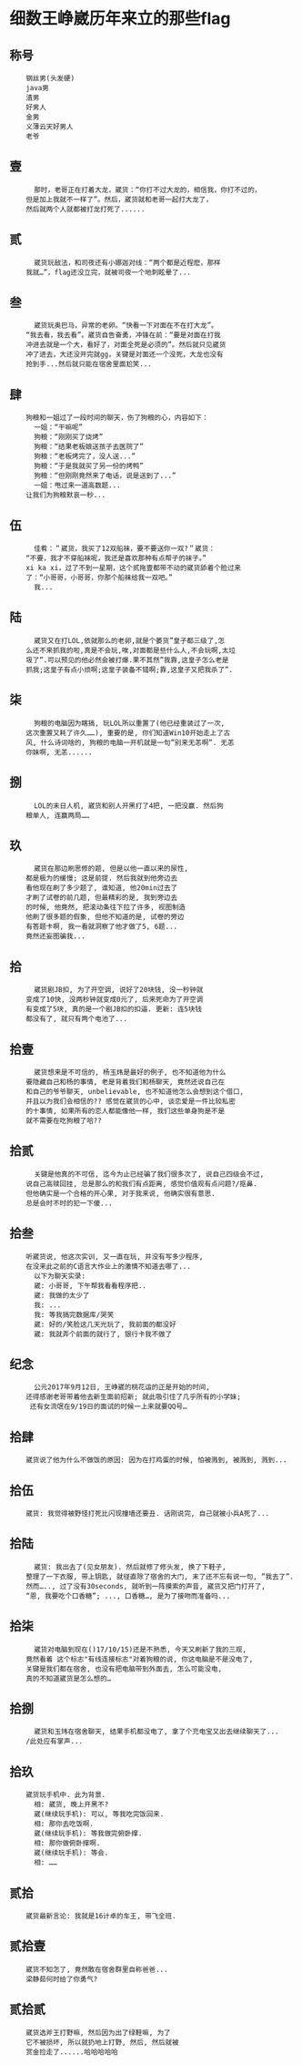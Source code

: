 ﻿细数王峥崴历年来立的那些flag
=

称号
-
        钢丝男(头发硬)
        java男
        渣男
        好男人
        金男
        义薄云天好男人
        老爷

壹
-
          那时，老哥正在打着大龙，崴货：“你打不过大龙的，相信我，你打不过的，
        但是加上我就不一样了”。然后，崴货就和老哥一起打大龙了，
        然后就两个人就都被打龙打死了......
贰
-
          崴货玩敌法，和司夜还有小娜迦对线：“两个都是近程麽，那样
        我就…”，flag还没立完，就被司夜一个地刺眩晕了...
叁
-
          崴货玩奥巴马，异常的老卵。“快看一下对面在不在打大龙”。
        “我去看，我去看”。崴货自告奋勇，冲锋在前：“要是对面在打我
        冲进去就是一个大，看好了，对面全死是必须的”。然后就只见崴货
        冲了进去，大还没开完就gg，关键是对面还一个没死，大龙也没有
        抢到手...然后就只能在宿舍里面尬笑...
肆
-
        狗粮和一姐过了一段时间的聊天，伤了狗粮的心，内容如下：
          一姐：“干嘛呢”
          狗粮：“刚刚买了烧烤”
          狗粮：“结果老板娘送孩子去医院了”
          狗粮：“老板烤完了，没人送...”
          狗粮：“于是我就买了另一份的烤鸭”
          狗粮：“但刚刚竟然来了电话，说是送到了...”
          一姐：甩过来一道高数题...
        让我们为狗粮默哀一秒...
伍
-
          佳肴：＂崴货，我买了12双船袜，要不要送你一双?＂崴货：
        “不要，我才不穿船袜呢，我还是喜欢那种有点帮子的袜子。”
        xi ka xi，过了不到一星期，这个贰拖壹都带不动的崴货舔着个脸过来
        了：“小哥哥，小哥哥，你那个船袜给我一双吧。”
          我...
陆
-
          崴货又在打LOL,依就那么的老卵,就是个萎货”皇子都三级了,怎
        么还不来抓我的啦,真是不会玩,唉,对面都是些什么人,不会玩啊,太垃
        圾了”.可以预见的他必然会被打爆.果不其然”我靠,这皇子怎么老是
        抓我;这皇子有点小烦啊;这皇子装备不错啊;靠,这皇子又把我杀了”.
柒
-
          狗粮的电脑因为瞎搞, 玩LOL所以重置了(他已经重装过了一次, 
        这次重置又耗了许久……), 重要的是, 你们知道Win10开始走上了古
        风, 什么诗词啥的, 狗粮的电脑一开机就是一句”别来无恙啊”. 无恙
        你妹啊, 无恙......
捌
-
          LOL的末日人机, 崴货和别人开黑打了4把, 一把没赢. 然后狗
        粮单人, 连赢两局……
玖
-
          崴货在那边刷思修的题, 但是以他一直以来的尿性, 
        都是极为的缓慢; 这是前提. 然后我就到他旁边去
        看他现在刷了多少题了, 谁知道, 他20min过去了
        才刷了试卷的前几题, 但最精彩的是, 我到旁边去
        的时候, 他竟然, 把滚动条往下拉了许多, 视图制造
        他刷了很多题的假象, 但他不知道的是, 试卷的旁边
        有答题卡啊, 我一看就洞察了他才做了5, 6题...
        竟然还妄图骗我...
拾
-
          崴货剧JB扣, 为了开空调, 说好了20块钱, 没一秒钟就
        变成了10快, 没两秒钟就变成0元了, 后来死命为了开空调
        有变成了5块, 真的是一个剧JB扣的扣逼. 更新: 连5块钱
        都没有了, 就只有两个电池了...
拾壹
-
          崴货想来是不可信的, 杨玉炜是最好的例子, 也不知道他为什么
        要隐藏自己和杨的事情, 老是背着我们和杨聊天, 竟然还说自己在
        和自己的爷爷聊天, unbelievable, 也不知道他怎么会想到这个借口, 
        并且以为我们会相信的?? 感觉在崴货的心中, 谈恋爱是一件比较私密
        的十事情, 如果所有的恋人都能像他一样, 我们这些单身狗是不是
        就不需要在吃狗粮了哈?? 
拾贰
-
          关键是他真的不可信, 迄今为止已经骗了我们很多次了, 说自己四级会不过,
        说自己高赎回挂, 总是那么的和我们有点距离, 感觉价值观有点问题?/抠鼻. 
        但他确实是一个合格的开心果, 对于我来说, 他确实很有意思. 
        总是会时不时的犯一下傻...
拾叁
-
        听崴货说, 他这次实训, 又一直在玩, 并没有写多少程序, 
        在没来此之前的C语言大作业上的激情不知道去哪了...
          以下为聊天实录:
          崴: 小哥哥, 下午帮我看看程序把..
          崴: 我做的太少了
          我: ...
          我: 等我搞完数据库/哭笑
          崴: 好的/笑脸这几天光玩了, 我前面的都没好
          崴: 我就弄个前面的就行了, 银行卡我不做了
纪念
-
          公元2017年9月12日, 王峥崴的桃花运的正是开始的时间, 
        还得感谢老哥带着他去新生面前招新; 就此吸引住了几乎所有的小学妹; 
         还有女流氓在9/19日的面试的时候一上来就要QQ号…
拾肆
-
        崴货说了他为什么不做饭的原因: 因为在打鸡蛋的时候, 怕被溅到, 被溅到, 溅到...
拾伍
-
        崴货: 我觉得被野怪打死比闪现撞墙还要丑. 话刚说完, 自己就被小兵A死了...
拾陆
-
          崴货: 我出去了(见女朋友). 然后就修了修头发, 换了下鞋子, 
        整理了一下衣服, 带上钥匙, 就径直除了宿舍的大门, 末了还不忘有说一句, ”我去了”. 
        然而….., 过了没有30seconds, 就听到一阵摸索的声音, 崴货又把门打开了, 
        “恩, 我要吃个口香糖”; ..., 口香糖…, 是为了接吻而准备吗...
拾柒
-
          崴货对电脑到现在()17/10/15)还是不熟悉, 今天又刷新了我的三观, 
        竟然看着 这个标志"有线连接标志"对着狗粮的说, 你这电脑是不是没电了, 
        关键是我们都在宿舍, 也没有把电脑带到外面去, 怎么可能没电, 
        真的不知道崴货是怎么想的…
拾捌
-
          崴货和玉玮在宿舍聊天, 结果手机都没电了, 拿了个充电宝又出去继续聊天了...
        /此处应有掌声...
拾玖
-
        崴货玩手机中. 此为背景.
          相: 崴货, 晚上开黑不?
          崴(继续玩手机): 可以, 等我吃完饭回来. 
          相: 那你去吃饭啊. 
          崴(继续玩手机): 等我做完俯卧撑. 
          相: 那你做俯卧撑啊. 
          崴(继续玩手机): 等会. 
          相: ……

贰拾
-
        崴货最新言论: 我就是16计卓的车王, 带飞全班. 
贰拾壹
-
        崴货不知怎了, 竟然敢在宿舍群里自称爸爸...
        梁静茹何时给了你勇气?
贰拾贰
-
        崴货选斧王打野嘛, 然后因为出了绿鞋嘛, 为了
        它不被损坏, 所以就扔地上打野, 然后, 然后就被
        赏金捡走了......哈哈哈哈哈
